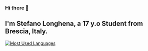 ### Hi there 👋

## I'm Stefano Longhena, a 17 y.o Student from Brescia, Italy.

[![Most Used Languages](https://github-readme-stats.vercel.app/api/top-langs/?username=StefanoLonghena&layout=compact)](https://github.com/StefanoLonghena/github-readme-stats)
